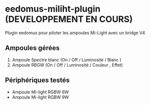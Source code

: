 # eedomus-miliht-plugin (DEVELOPPEMENT EN COURS)

Plugin eedomus pour piloter les ampoules Mi-Light avec un bridge V4

## Ampoules gérées

1. Ampoule Spectre blanc (On / Off / Luminosité / Blanc ) 
2. Ampoule RBGW (On / Off / Luminosité / Couleur , Effet)

## Périphériques testés 

* Ampoule Mi-light RGBW 6W
* Ampoule Mi-light RGBW 9W
